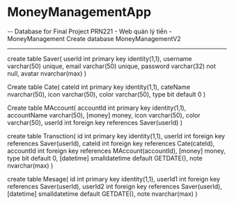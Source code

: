 ﻿# MoneyManagementApp
-- Database for Final Project PRN221 - Web quản lý tiền - MoneyManagement
Create database MoneyManagementV2

-------------------------------------------------------------------------
create table Saver(
	userId int primary key identity(1,1),
	username varchar(50) unique, 
	email varchar(50) unique,
	password varchar(32) not null,
	avatar nvarchar(max)
)

Create table  Cate(
	cateId int primary key identity(1,1), 
	cateName nvarchar(50),
	icon varchar(50),
	color varchar(50),
	type bit default 0
)

Create table MAccount(
	accountId int primary key identity(1,1),
	accountName varchar(50),
	[money] money,
	icon varchar(50),
	color varchar(50),
	userId int foreign key references Saver(userId)
)

create table Transction(
	id int primary key identity(1,1),
	userId int foreign key references Saver(userId),
	cateId int foreign key references Cate(cateId),
	accountId int foreign key references MAccount(accountId),
	[money] money,
	type bit default 0,
	[datetime]  smalldatetime default GETDATE(),
	note nvarchar(max)
)

create table Mesage(
	id int primary key identity(1,1),
	userId1 int foreign key references Saver(userId),
	userId2 int foreign key references Saver(userId),
	[datetime]  smalldatetime default GETDATE(),
	note nvarchar(max)
)
